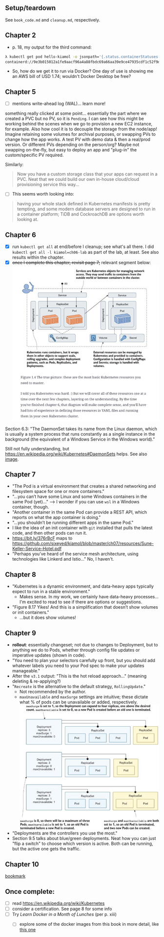 ## Setup/teardown
See `book_code.md` and `cleanup.md`, respectively.

## Chapter 2
* p. 18, my output for the third command:
```bash
λ kubectl get pod hello-kiamol -o jsonpath='{.status.containerStatuses[0].containerID}'
containerd://9e3b015012a1fe9aacf96a4a88fbdc69a66aa39e9ce47935cdf1c52f9d6c2cf0
```
  * So, how do we get it to run via Docker? One day of use is showing me an AWS bill of USD 1.74; wouldn't Docker Desktop be free?

## Chapter 5
- [ ] mentions write-ahead log (WAL)... learn more!

something really clicked at some point... essentially the part where we created a PVC but no PV, so it is `Pending`. I can see how this might be working behind the scenes when we go to provision a new EC2 instance, for example.
Also how cool it is to decouple the storage from the node/app!
Imagine retaining some volumes for archival purposes, or swapping PVs to change how the app works. A test PV with demo data & then a real/prod version. Or different PVs depending on the person/org? Maybe not swapping on-the-fly, but easy to deploy an app and "plug-in" the custom/specific PV required.

Similarly:
> Now you have a custom storage class that your apps can request in a PVC.
Neat that we could build our own in-house cloud/cloud provisioning service this way...

- [ ] This seems worth looking into:
> having your whole stack defined in Kubernetes manifests is pretty tempting, and some modern database servers are designed to run in a container platform; TiDB and CockroachDB are options worth looking at.

## Chapter 6
- [X] run `kubectl get all` at end/before I cleanup; see what's all there.
      I did `kubectl get all -l kiamol=ch06-lab` as part of the lab, at least. See also results within the chapter.
- [X] ~~once I complete this chapter, revisit page 7;~~ relevant segment below:
![](./attachments/page7.png)

Section 6.3: "The DaemonSet takes its name from the Linux daemon, which is usually a system process that runs constantly as a single instance in the background (the equivalent of a Windows Service in the Windows world)."

Still not fully understanding, but https://en.wikipedia.org/wiki/Kubernetes#DaemonSets helps. See also [image](https://learning.oreilly.com/api/v2/epubs/urn:orm:book:9781617297984/files/OEBPS/Images/6-18.jpg).

## Chapter 7
* "The Pod is a virtual environment that creates a shared networking and filesystem space for one or more containers."
* "...you can’t have some Linux and some Windows containers in the same Pod (yet)..." --> I wonder if you can use `wsl` in a Windows container, though.
* "Another container in the same Pod can provide a REST API, which reports on what the app container is doing."
* "...you shouldn’t be running different apps in the same Pod."
* I like the idea of an init container with `git` installed that pulls the latest code, and then other pods can run it.
* https://bit.ly/376rBcF maps to https://github.com/sixeyed/kiamol/blob/master/ch07/resources/Sune-Keller-Service-Hotel.pdf
* "Perhaps you’ve heard of the service mesh architecture, using technologies like Linkerd and Istio..." No, I haven't.

## Chapter 8
* "Kubernetes is a dynamic environment, and data-heavy apps typically expect to run in a stable environment."
  * Makes sense. In my work, we certainly have data-heavy processes... I'm excited to read to see if there are options or suggestions.
* "Figure 8.17 Yikes! And this is a simplification that doesn’t show volumes or init containers."
  * ...but it does show volumes!

## Chapter 9
* **rollout**: essentially changeset; not due to changes to Deployment, but to anything we do to Pods, whether through config file updates or imperative updates (shown in code).
* "You need to plan your selectors carefully up front, but you should add whatever labels you need to your Pod spec to make your updates manageable."
* After the `v3.1` output: "This is the hot reload approach..." (meaning deleting & re-applying?)
* "`Recreate` is the alternative to the default strategy, `RollingUpdate`."
  * Not recommended by the author.
  * `maxUnavailable` and `maxSurge` settings are intuitive; these dictate what % of pods can be unavailable or added, respectively.
  ![](./attachments/Figure_9-11.jpg)
* "Deployments are the controllers you use the most."
* Section 9.5 talks about blue/green deployments. Neat how you can just "flip a switch" to choose which version is active. Both can be running, but the active one gets the traffic.

## Chapter 10
[bookmark](https://learning.oreilly.com/library/view/learn-kubernetes-in/9781617297984/OEBPS/Text/10.htm#heading_id_3)

## Once complete:
- [ ] read https://en.wikipedia.org/wiki/Kubernetes
- [ ] consider a certification. See page 8 for some info
- [ ] Try *Learn Docker in a Month of Lunches* (per p. xiii)
  - [ ] explore some of the docker images from this book in more detail, like [this one](https://hub.docker.com/r/kiamol/ch03-sleep)

